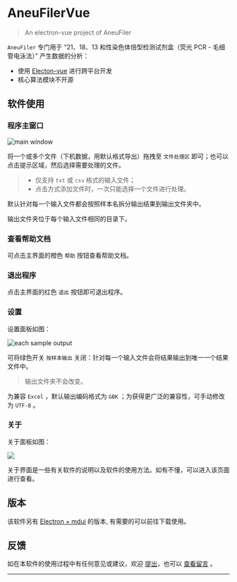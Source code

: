 <!--
 * @Author: Letmeouted
 * @Email: 1002726239@qq.com
 * @FilePath: \AneuFilerVue\README.md
-->
# AneuFilerVue

> An electron-vue project of AneuFiler

`AneuFiler` 专门用于 “21、18、13 和性染色体倍型检测试剂盒（荧光 PCR - 毛细管电泳法）” 产生数据的分析：

- 使用 [Electon-vue](https://simulatedgreg.gitbooks.io/electron-vue/content/cn/) 进行跨平台开发
- 核心算法模块不开源
## 软件使用

### 程序主窗口

![main window](https://cdn.jsdelivr.net/gh/Letmeouted/PicGO/Pic/Snipaste_2021-02-01_12-10-23.png)

将一个或多个文件（下机数据，用默认格式导出）拖拽至 ` 文件处理区 ` 即可；也可以点击提示区域，然后选择需要处理的文件。

> - 仅支持 `txt` 或 `csv` 格式的输入文件；
> - 点击方式添加文件时，一次只能选择一个文件进行处理。

默认针对每一个输入文件都会按照样本名拆分输出结果到输出文件夹中。

输出文件夹位于每个输入文件相同的目录下。

### 查看帮助文档

可点击主界面的橙色 ` 帮助 ` 按钮查看帮助文档。

### 退出程序

点击主界面的红色 ` 退出 ` 按钮即可退出程序。

### 设置

设置面板如图：

![each sample output](https://cdn.jsdelivr.net/gh/Letmeouted/PicGO/Pic/Snipaste_2021-02-01_12-14-26.png)

可将绿色开关 ` 按样本输出 ` 关闭：针对每一个输入文件会将结果输出到唯一一个结果文件中。

> 输出文件夹不会改变。

为兼容 `Excel` ，默认输出编码格式为 `GBK` ；为获得更广泛的兼容性，可手动修改为 `UTF-8` 。

### 关于
关于面板如图：

![](https://cdn.jsdelivr.net/gh/Letmeouted/PicGO/Pic/Snipaste_2021-02-01_12-19-18.png)

关于界面是一些有关软件的说明以及软件的使用方法。如有不懂，可以进入该页面进行查看。

## 版本

该软件另有 [Electron + mdui](https://github.com/NTLx/AneuFiler) 的版本, 有需要的可以前往下载使用。
## 反馈

如在本软件的使用过程中有任何意见或建议，欢迎 [提出](https://github.com/NTLx/AneuFiler/issues/new/choose)，也可以 [查看留言](https://github.com/NTLx/AneuFiler/issues) 。

---

